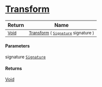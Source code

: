 # [Transform](./Multiply-100663631.md)



| Return | Name | 
| --- | --- | 
| <sub>[Void](https://docs.microsoft.com/en-us/dotnet/api/System.Void)</sub>| <sub>[Transform](./Multiply-100663631.md) ( [`Signature`](./../../Signature.md) signature )</sub>| <br>


#### Parameters
 signature  [`Signature`](./../../Signature.md)    
#### Returns
[Void](https://docs.microsoft.com/en-us/dotnet/api/System.Void)